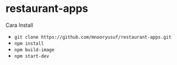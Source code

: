 # restaurant-apps

Cara Install
- `git clone https://github.com/mnooryusuf/restaurant-apps.git`
- `npm install`
- `npm build-image`
- `npm start-dev`
